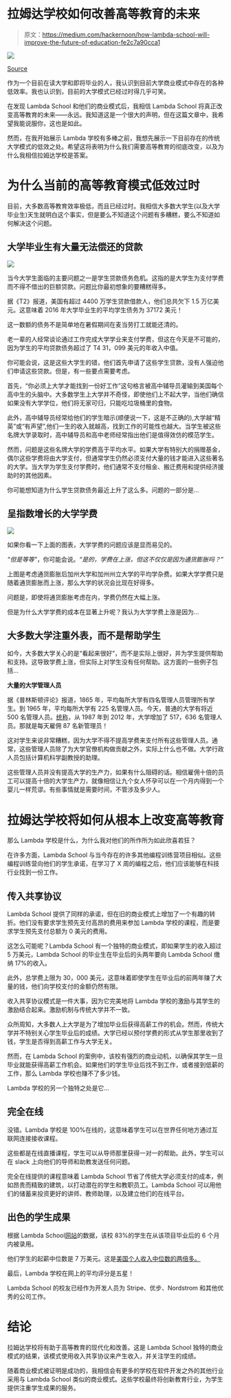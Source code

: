 # 拉姆达学校如何改善高等教育的未来

> 原文：<https://medium.com/hackernoon/how-lambda-school-will-improve-the-future-of-education-fe2c7a90cca1>

![](img/600d85d935044cdbaeedad130dba0dc5.png)

[Source](https://www.pexels.com/photo/accomplishment-ceremony-education-graduation-267885/)

作为一个目前在读大学和即将毕业的人，我认识到目前大学商业模式中存在的各种低效率。我也认识到，目前的大学模式已经过时得几乎可笑。

在发现 Lambda School 和他们的商业模式后，我相信 Lambda School 将真正改变高等教育的未来——永远。我知道这是一个很大的声明，但在这篇文章中，我希望我能说服你，这也是如此。

然而，在我开始展示 Lambda 学校有多棒之前，我想先展示一下目前存在的传统大学模式的低效之处。希望这将表明为什么我们需要高等教育的彻底改变，以及为什么我相信拉姆达学校是答案。

# 为什么当前的高等教育模式低效过时

目前，大多数高等教育效率极低，而且已经过时。我相信大多数大学生(以及大学毕业生)天生就明白这个事实，但是要么不知道这个问题有多糟糕，要么不知道如何解决这个问题。

## 大学毕业生有大量无法偿还的贷款

![](img/a094a6ef68b79933473105c9b911a701.png)

当今大学生面临的主要问题之一是学生贷款债务危机。这指的是大学生为支付学费而不得不借出的巨额贷款。问题比你最初想象的要糟糕得多。

据《T2》报道，美国有超过 4400 万学生贷款借款人，他们总共欠下 1.5 万亿美元。这意味着 2016 年大学毕业生的平均学生债务为 37172 美元！

这一数额的债务不是简单地在暑假期间在麦当劳打工就能还清的。

老一辈的人经常谈论通过工作完成大学学业来支付学费，但这在今天是不可能的，因为学生的平均贷款债务超过了 T4 31，099 美元的年收入中值。

你可能会说，这是这些大学生的错，他们首先申请了这些学生贷款，没有人强迫他们申请这些贷款。但是，有一些要点需要考虑。

首先，“你必须上大学才能找到一份好工作”这句格言被高中辅导员灌输到美国每个高中生的头脑中。大多数学生上大学并不奇怪，即使他们上不起大学，当他们确信如果没有大学学位，他们将无家可归，只能吃垃圾桶里的食物。

此外，高中辅导员经常给他们的学生暗示(顺便说一下，这是不正确的),大学越“精英”或“有声望”,他们一生的收入就越高，找到工作的可能性也越大。当学生被这些名牌大学录取时，高中辅导员和高中老师经常指出他们是值得效仿的模范学生。

然而，问题是这些名牌大学的学费高于平均水平。如果大学有特别大的捐赠基金，偶尔这些学费将由大学支付，但通常学生仍然必须支付大量的钱才能进入这些著名的大学。当大学为学生支付学费时，他们通常不支付租金、搬迁费用和提供经济援助时的其他因素。

你可能想知道为什么学生贷款债务最近上升了这么多。问题的一部分是…

## 呈指数增长的大学学费

![](img/e8c1408dd57aa0bb9e72b88a02070319.png)

如果你看一下上面的图表，大学学费的问题应该是显而易见的。

*“但是等等”*，你可能会说。*“是的，学费在上涨，但这不仅仅是因为通货膨胀吗？”*

上图是考虑通货膨胀后加州大学和加州州立大学的平均学杂费。如果大学学费只是随着通货膨胀而上涨，那么大学的状况会比现在好得多。

问题是，即使将通货膨胀考虑在内，学费仍然在大幅上涨。

但是为什么大学学费的成本在显著上升呢？我认为大学学费上涨是因为…

## 大多数大学注重外表，而不是帮助学生

如今，大多数大学关心的是“看起来很好”，而不是实际上很好，并为学生提供帮助和支持。这导致学费上涨，但实际上对学生没有任何帮助。这方面的一些例子包括…

**大量的大学管理人员**

据《普林斯顿评论》报道，1865 年，平均每所大学有四名管理人员管理所有学生。到 1965 年，平均每所大学有 225 名管理人员。今天，普通的大学有将近 500 名管理人员。[统称](https://www.huffingtonpost.com/2014/02/06/higher-ed-administrators-growth_n_4738584.html)，从 1987 年到 2012 年，大学增加了 517，636 名管理人员。那就是每天雇佣 87 名新管理员！

这对学生来说非常糟糕，因为大学不得不提高学费来支付所有这些管理人员。通常，这些管理人员除了为大学官僚机构做贡献之外，实际上什么也不做。大学行政人员包括计算机科学副教授的助理。

这些管理人员并没有提高大学的生产力，如果有什么阻碍的话。相信雇佣十倍的员工可以提高十倍的大学生产力，就像相信让九个女人怀孕可以在一个月内得到一个婴儿一样荒谬。有些事情就是需要时间，不管涉及多少人。

# 拉姆达学校将如何从根本上改变高等教育

那么 Lambda 学校是什么，为什么我对他们的所作所为如此欣喜若狂？

在许多方面，Lambda School 与当今存在的许多其他编程训练营项目相似。这些编程训练营向他们的学生承诺，在学习了 X 周的编程之后，他们应该能够在科技行业找到一份工作。

## 传入共享协议

Lambda School 提供了同样的承诺，但在旧的商业模式上增加了一个有趣的转折。他们没有要求学生预先支付高昂的费用来参加 Lambda 学校的课程，而是要求学生预先支付总额为 0 美元的费用。

这怎么可能呢？Lambda School 有一个独特的商业模式，即如果学生的收入超过 5 万美元，Lambda School 的毕业生在毕业后的头两年要向 Lambda School 缴纳 17%的收入。

此外，总学费上限为 30，000 美元，这意味着即使学生在毕业后的前两年赚了大量的钱，他们向学校支付的金额仍然有限。

收入共享协议模式是一件大事，因为它完美地将 Lambda 学校的激励与其学生的激励结合起来。激励机制与传统大学并不一致。

众所周知，大多数人上大学是为了增加毕业后获得高薪工作的机会。然而，传统大学并不特别关心学生毕业后的成绩。大学已经以预付学费的形式从学生那里收到了钱，学生是否得到高薪工作与大学无关。

然而，在 Lambda School 的案例中，该校有强烈的商业动机，以确保其学生一旦毕业就能获得高薪工作机会。如果他们的学生毕业后找不到工作，或者接到低薪的工作，那么 Lambda 学校也赚不了多少钱。

Lambda 学校的另一个独特之处是它…

## 完全在线

没错。Lambda 学校是 100%在线的，这意味着学生可以在世界任何地方通过互联网连接接收课程。

这些都是在线直播课程，学生可以从导师那里获得一对一的帮助。此外，学生可以在 slack 上向他们的导师和助教发送任何问题。

完全在线提供的课程意味着 Lambda School 节省了传统大学必须支付的成本，例如昂贵而精致的建筑，以打动潜在的学生和教职员工。Lambda School 可以用他们的储蓄来投资更好的讲师、教师助理，以及建立他们的在线平台。

## 出色的学生成果

根据 Lambda School[网站](https://lambdaschool.com/outcomes/)的数据，该校 83%的学生在从该项目毕业后的 6 个月内被录用。

他们学生的起薪中位数是 7 万美元。这是[美国个人收入中位数的两倍多。](https://fred.stlouisfed.org/series/MEPAINUSA672N)

最后，Lambda 学校在网上的平均评分是五星！

Lambda School 的校友已经作为开发人员为 Stripe、优步、Nordstrom 和其他优秀的公司工作。

# 结论

拉姆达学校将有助于高等教育的现代化和改善。这是 Lambda School 独特的商业模式的结果，该模式使用收入共享协议来产生收入，并关注学生的成绩。

随着商业模式被证明是成功的，我相信会有更多的学校在软件开发之外的其他行业采用与 Lambda School 类似的商业模式。这些学校最终将创新教育行业，为学生提供注重学生成果的服务。